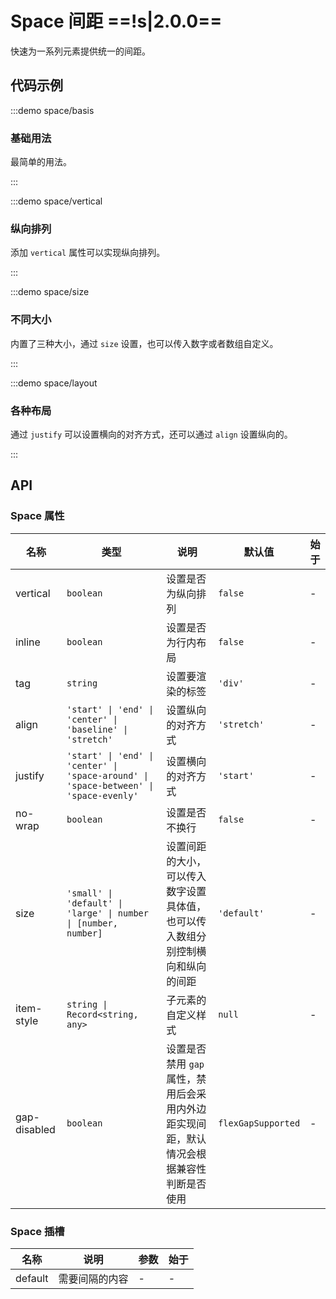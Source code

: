 # Space 间距 ==!s|2.0.0==

快速为一系列元素提供统一的间距。

## 代码示例

:::demo space/basis

### 基础用法

最简单的用法。

:::

:::demo space/vertical

### 纵向排列

添加 `vertical` 属性可以实现纵向排列。

:::

:::demo space/size

### 不同大小

内置了三种大小，通过 `size` 设置，也可以传入数字或者数组自定义。

:::

:::demo space/layout

### 各种布局

通过 `justify` 可以设置横向的对齐方式，还可以通过 `align` 设置纵向的。

:::

## API

### Space 属性

| 名称         | 类型                                                                                  | 说明                                                                                    | 默认值             | 始于 |
| ------------ | ------------------------------------------------------------------------------------- | --------------------------------------------------------------------------------------- | ------------------ | ---- |
| vertical     | `boolean`                                                                             | 设置是否为纵向排列                                                                      | `false`            | -    |
| inline       | `boolean`                                                                             | 设置是否为行内布局                                                                      | `false`            | -    |
| tag          | `string`                                                                              | 设置要渲染的标签                                                                        | `'div'`            | -    |
| align        | `'start' \| 'end' \| 'center' \| 'baseline' \| 'stretch'`                             | 设置纵向的对齐方式                                                                      | `'stretch'`        | -    |
| justify      | `'start' \| 'end' \| 'center' \| 'space-around' \| 'space-between' \| 'space-evenly'` | 设置横向的对齐方式                                                                      | `'start'`          | -    |
| no-wrap      | `boolean`                                                                             | 设置是否不换行                                                                          | `false`            | -    |
| size         | `'small' \| 'default' \| 'large' \| number \| [number, number]`                       | 设置间距的大小，可以传入数字设置具体值，也可以传入数组分别控制横向和纵向的间距          | `'default'`        | -    |
| item-style   | `string \| Record<string, any>`                                                       | 子元素的自定义样式                                                                      | `null`             | -    |
| gap-disabled | `boolean`                                                                             | 设置是否禁用 `gap` 属性，禁用后会采用内外边距实现间距，默认情况会根据兼容性判断是否使用 | `flexGapSupported` | -    |

### Space 插槽

| 名称    | 说明           | 参数 | 始于 |
| ------- | -------------- | ---- | ---- |
| default | 需要间隔的内容 | -    | -    |
